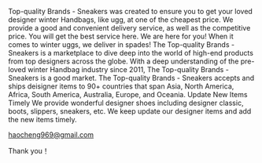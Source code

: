 Top-quality Brands - Sneakers was created to ensure you to get your loved designer winter Handbags, like ugg, at one of the cheapest price. We provide a good and convenient delivery service, as well as the competitive price. You will get the best service here. We are here for you! When it comes to winter uggs, we deliver in spades! The Top-quality Brands - Sneakers is a marketplace to dive deep into the world of high-end products from top designers across the globe. With a deep understanding of the pre-loved winter Handbag industry since 2011, The Top-quality Brands - Sneakers is a good market. The Top-quality Brands - Sneakers accepts and ships deisigner items to 90+ countries that span Asia, North America, Africa, South America, Australia, Europe, and Oceania. Update New Items Timely We provide wonderful designer shoes including designer classic, boots, slippers, sneakers, etc. We keep update our designer items and add the new items timely.

haocheng969@gmail.com

Thank you！

